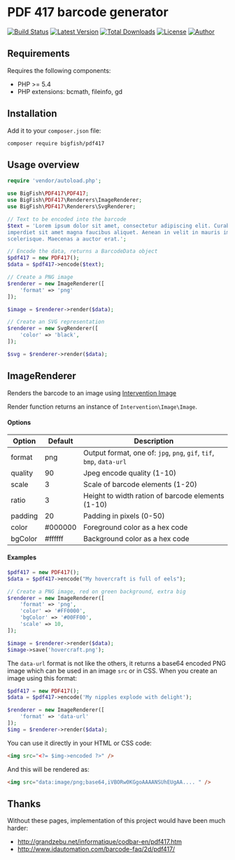 PDF 417 barcode generator
=========================

[![Build Status](https://img.shields.io/travis/ihabunek/pdf417-php.svg?style=flat-square)](https://travis-ci.org/ihabunek/pdf417-php)
[![Latest Version](https://img.shields.io/packagist/v/bigfish/pdf417.svg?style=flat-square&label=stable)](https://packagist.org/packages/bigfish/pdf417)
[![Total Downloads](https://img.shields.io/packagist/dt/bigfish/pdf417.svg?style=flat-square)](https://packagist.org/packages/bigfish/pdf417)
[![License](https://img.shields.io/packagist/l/bigfish/pdf417.svg?style=flat-square)](https://packagist.org/packages/bigfish/pdf417)
[![Author](https://img.shields.io/badge/author-%40ihabunek-blue.svg?style=flat-square)](https://twitter.com/ihabunek)

Requirements
------------

Requires the following components:

* PHP >= 5.4
* PHP extensions: bcmath, fileinfo, gd

Installation
------------

Add it to your `composer.json` file:

```
composer require bigfish/pdf417
```

Usage overview
--------------

```php
require 'vendor/autoload.php';

use BigFish\PDF417\PDF417;
use BigFish\PDF417\Renderers\ImageRenderer;
use BigFish\PDF417\Renderers\SvgRenderer;

// Text to be encoded into the barcode
$text = 'Lorem ipsum dolor sit amet, consectetur adipiscing elit. Curabitur
imperdiet sit amet magna faucibus aliquet. Aenean in velit in mauris imperdiet
scelerisque. Maecenas a auctor erat.';

// Encode the data, returns a BarcodeData object
$pdf417 = new PDF417();
$data = $pdf417->encode($text);

// Create a PNG image
$renderer = new ImageRenderer([
    'format' => 'png'
]);

$image = $renderer->render($data);

// Create an SVG representation
$renderer = new SvgRenderer([
    'color' => 'black',
]);

$svg = $renderer->render($data);
```

ImageRenderer
-------------

Renders the barcode to an image using [Intervention Image](http://image.intervention.io/)

Render function returns an instance of `Intervention\Image\Image`.

#### Options

Option  | Default | Description
------- | ------- | -----------
format  | png     | Output format, one of: `jpg`, `png`, `gif`, `tif`, `bmp`, `data-url`
quality | 90      | Jpeg encode quality (1-10)
scale   | 3       | Scale of barcode elements (1-20)
ratio   | 3       | Height to width ration of barcode elements (1-10)
padding | 20      | Padding in pixels (0-50)
color   | #000000 | Foreground color as a hex code
bgColor | #ffffff | Background color as a hex code

#### Examples

```php
$pdf417 = new PDF417();
$data = $pdf417->encode("My hovercraft is full of eels");

// Create a PNG image, red on green background, extra big
$renderer = new ImageRenderer([
    'format' => 'png',
    'color' => '#FF0000',
    'bgColor' => '#00FF00',
    'scale' => 10,
]);

$image = $renderer->render($data);
$image->save('hovercraft.png');
```

The `data-url` format is not like the others, it returns a base64 encoded PNG
image which can be used in an image `src` or in CSS. When you create an image
using this format:

```php
$pdf417 = new PDF417();
$data = $pdf417->encode('My nipples explode with delight');

$renderer = new ImageRenderer([
    'format' => 'data-url'
]);
$img = $renderer->render($data);
```

You can use it directly in your HTML or CSS code:

```html
<img src="<?= $img->encoded ?>" />
```

And this will be rendered as:
```html
<img src="data:image/png;base64,iVBORw0KGgoAAAANSUhEUgAA.... " />
```

Thanks
------

Without these pages, implementation of this project would have been much harder:

* http://grandzebu.net/informatique/codbar-en/pdf417.htm
* http://www.idautomation.com/barcode-faq/2d/pdf417/
